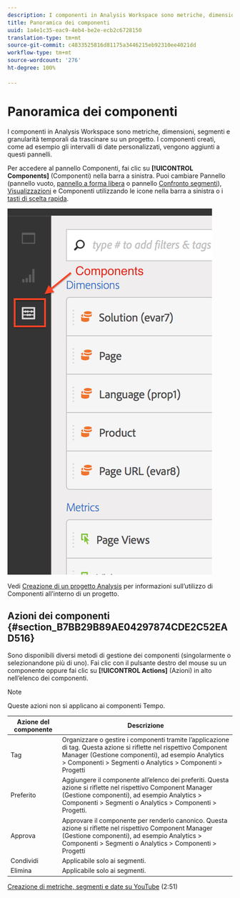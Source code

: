 ```yaml
---
description: I componenti in Analysis Workspace sono metriche, dimensioni, segmenti e granularità temporali da trascinare su un progetto. I componenti creati, come ad esempio gli intervalli di date personalizzati, vengono aggiunti a questi pannelli.
title: Panoramica dei componenti
uuid: 1a4e1c35-eac9-4eb4-be2e-ecb2c6728150
translation-type: tm+mt
source-git-commit: c4833525816d81175a3446215eb92310ee4021dd
workflow-type: tm+mt
source-wordcount: '276'
ht-degree: 100%

---
```



# Panoramica dei componenti

I componenti in Analysis Workspace sono metriche, dimensioni, segmenti e granularità temporali da trascinare su un progetto. I componenti creati, come ad esempio gli intervalli di date personalizzati, vengono aggiunti a questi pannelli.

Per accedere al pannello Componenti, fai clic su **[!UICONTROL Components]** (Componenti) nella barra a sinistra. Puoi cambiare Pannello (pannello vuoto, [pannello a forma libera](/help/analyze/analysis-workspace/visualizations/freeform-table.md) o pannello [Confronto segmenti](/help/analyze/analysis-workspace/c-panels/c-segment-comparison/segment-comparison.md)), [Visualizzazioni](/help/analyze/analysis-workspace/visualizations/freeform-analysis-visualizations.md) e Componenti utilizzando le icone nella barra a sinistra o i [tasti di scelta rapida](/help/analyze/analysis-workspace/build-workspace-project/fa-shortcut-keys.md).

![](assets/components.png)

Vedi [Creazione di un progetto Analysis](/help/analyze/analysis-workspace/build-workspace-project/t-freeform-project.md) per informazioni sull’utilizzo di Componenti all’interno di un progetto.

## Azioni dei componenti {#section_B7BB29B89AE04297874CDE2C52EAD516}

Sono disponibili diversi metodi di gestione dei componenti (singolarmente o selezionandone più di uno). Fai clic con il pulsante destro del mouse su un componente oppure fai clic su **[!UICONTROL Actions]** (Azioni) in alto nell’elenco dei componenti.

>[!NOTE]
>
>Queste azioni non si applicano ai componenti Tempo.

| Azione del componente | Descrizione |
|--- |--- |
| Tag | Organizzare o gestire i componenti tramite l’applicazione di tag. Questa azione si riflette nel rispettivo Component Manager (Gestione componenti), ad esempio Analytics > Componenti > Segmenti o Analytics > Componenti > Progetti |
| Preferito | Aggiungere il componente all’elenco dei preferiti. Questa azione si riflette nel rispettivo Component Manager (Gestione componenti), ad esempio Analytics > Componenti > Segmenti o Analytics > Componenti > Progetti. |
| Approva | Approvare il componente per renderlo canonico. Questa azione si riflette nel rispettivo Component Manager (Gestione componenti), ad esempio Analytics > Componenti > Segmenti o Analytics > Componenti > Progetti |
| Condividi | Applicabile solo ai segmenti. |
| Elimina | Applicabile solo ai segmenti. |

[Creazione di metriche, segmenti e date su YouTube](https://www.youtube.com/watch?v=XXJuNAte8E8&amp;index=25&amp;list=PL2tCx83mn7GuNnQdYGOtlyCu0V5mEZ8sS) (2:51)
